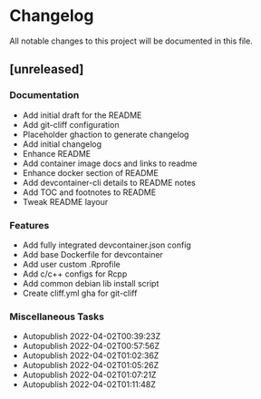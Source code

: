 # Changelog
All notable changes to this project will be documented in this file.

## [unreleased]

### Documentation

- Add initial draft for the README
- Add git-cliff configuration
- Placeholder ghaction to generate changelog
- Add initial changelog
- Enhance README
- Add container image docs and links to readme
- Enhance docker section of README
- Add devcontainer-cli details to README notes
- Add TOC and footnotes to README
- Tweak README layour

### Features

- Add fully integrated devcontainer.json config
- Add base Dockerfile for devcontainer
- Add user custom .Rprofile
- Add c/c++ configs for Rcpp
- Add common debian lib install script
- Create cliff.yml gha for git-cliff

### Miscellaneous Tasks

- Autopublish 2022-04-02T00:39:23Z
- Autopublish 2022-04-02T00:57:56Z
- Autopublish 2022-04-02T01:02:36Z
- Autopublish 2022-04-02T01:05:26Z
- Autopublish 2022-04-02T01:07:21Z
- Autopublish 2022-04-02T01:11:48Z

<!-- generated by git-cliff -->
